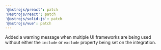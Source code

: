 ```yaml
---
'@astrojs/preact': patch
'@astrojs/react': patch
'@astrojs/solid-js': patch
'@astrojs/vue': patch
---
```


Added a warning message when multiple UI frameworks are being used without either the `include` or `exclude` property being set on the integration.
